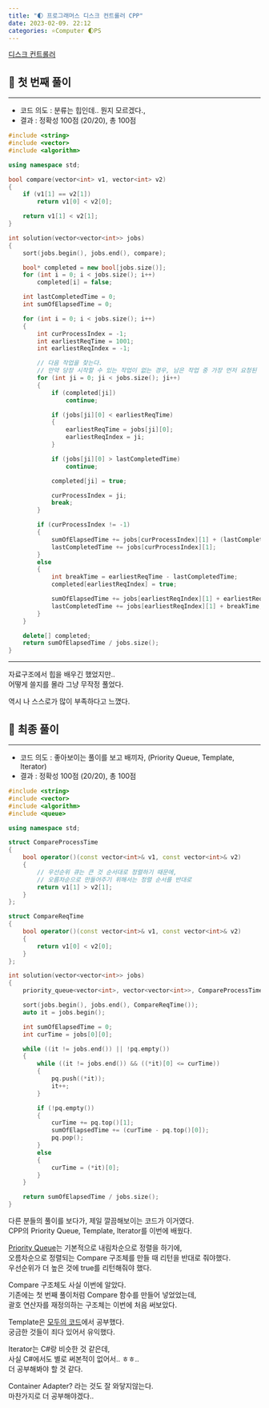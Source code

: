 ```yaml
---
title: "🌓 프로그래머스 디스크 컨트롤러 CPP"
date: 2023-02-09. 22:12
categories: ⭐Computer 🌓PS
---
```


[디스크 컨트롤러](https://school.programmers.co.kr/learn/courses/30/lessons/42627)

## 💎 첫 번째 풀이

---

- 코드 의도 : 분류는 힙인데.. 뭔지 모르겠다.,
- 결과 : 정확성 100점 (20/20), 총 100점

```cpp
#include <string>
#include <vector>
#include <algorithm>

using namespace std;

bool compare(vector<int> v1, vector<int> v2)
{
    if (v1[1] == v2[1])
        return v1[0] < v2[0];

    return v1[1] < v2[1];
}

int solution(vector<vector<int>> jobs)
{
    sort(jobs.begin(), jobs.end(), compare);

    bool* completed = new bool[jobs.size()];
    for (int i = 0; i < jobs.size(); i++)
        completed[i] = false;

    int lastCompletedTime = 0;
    int sumOfElapsedTime = 0;

    for (int i = 0; i < jobs.size(); i++)
    {
        int curProcessIndex = -1;
        int earliestReqTime = 1001;
        int earliestReqIndex = -1;

        // 다음 작업을 찾는다.
        // 만약 당장 시작할 수 있는 작업이 없는 경우, 남은 작업 중 가장 먼저 요청된 작업을 찾는다.
        for (int ji = 0; ji < jobs.size(); ji++)
        {
            if (completed[ji])
                continue;

            if (jobs[ji][0] < earliestReqTime)
            {
                earliestReqTime = jobs[ji][0];
                earliestReqIndex = ji;
            }

            if (jobs[ji][0] > lastCompletedTime)
                continue;

            completed[ji] = true;

            curProcessIndex = ji;
            break;
        }

        if (curProcessIndex != -1)
        {
            sumOfElapsedTime += jobs[curProcessIndex][1] + (lastCompletedTime - jobs[curProcessIndex][0]);
            lastCompletedTime += jobs[curProcessIndex][1];
        }
        else
        {
            int breakTime = earliestReqTime - lastCompletedTime;
            completed[earliestReqIndex] = true;

            sumOfElapsedTime += jobs[earliestReqIndex][1] + earliestReqTime - jobs[earliestReqIndex][0];
            lastCompletedTime += jobs[earliestReqIndex][1] + breakTime;
        }
    }

    delete[] completed;
    return sumOfElapsedTime / jobs.size();
}
```

---

자료구조에서 힙을 배우긴 했었지만..  
어떻게 쓸지를 몰라 그냥 무작정 풀었다.  

역시 나 스스로가 많이 부족하다고 느꼈다.  

## 💎 최종 풀이

---

- 코드 의도 : 좋아보이는 풀이를 보고 배끼자, (Priority Queue, Template, Iterator)
- 결과 : 정확성 100점 (20/20), 총 100점

```cpp
#include <string>
#include <vector>
#include <algorithm>
#include <queue>

using namespace std;

struct CompareProcessTime
{
    bool operator()(const vector<int>& v1, const vector<int>& v2)
    {
        // 우선순위 큐는 큰 것 순서대로 정렬하기 때문에,
        // 오름차순으로 만들어주기 위해서는 정렬 순서를 반대로
        return v1[1] > v2[1];
    }
};

struct CompareReqTime
{
    bool operator()(const vector<int>& v1, const vector<int>& v2)
    {
        return v1[0] < v2[0];
    }
};

int solution(vector<vector<int>> jobs)
{
    priority_queue<vector<int>, vector<vector<int>>, CompareProcessTime> pq;

    sort(jobs.begin(), jobs.end(), CompareReqTime());
    auto it = jobs.begin();

    int sumOfElapsedTime = 0;
    int curTime = jobs[0][0];

    while ((it != jobs.end()) || !pq.empty())
    {
        while ((it != jobs.end()) && ((*it)[0] <= curTime))
        {
            pq.push((*it));
            it++;
        }

        if (!pq.empty())
        {
            curTime += pq.top()[1];
            sumOfElapsedTime += (curTime - pq.top()[0]);
            pq.pop();
        }
        else
        {
            curTime = (*it)[0];
        }
    }

    return sumOfElapsedTime / jobs.size();
}
```

다른 분들의 풀이를 보다가, 제일 깔끔해보이는 코드가 이거였다.  
CPP의 Priority Queue, Template, Iterator를 이번에 배웠다.  

[Priority Queue](https://en.cppreference.com/w/cpp/container/priority_queue)는 기본적으로 내림차순으로 정렬을 하기에,  
오름차순으로 정렬되는 Compare 구조체를 만들 때 리턴을 반대로 줘야했다.  
우선순위가 더 높은 것에 true를 리턴해줘야 했다.  

Compare 구조체도 사실 이번에 알았다.  
기존에는 첫 번째 풀이처럼 Compare 함수를 만들어 넣었었는데,  
괄호 연산자를 재정의하는 구조체는 이번에 처음 써보았다.  

Template은 [모두의 코드](https://modoocode.com/219)에서 공부했다.  
궁금한 것들이 죄다 있어서 유익했다.  

Iterator는 C#랑 비슷한 것 같은데,  
사실 C#에서도 별로 써본적이 없어서.. ㅎㅎ..  
더 공부해봐야 할 것 같다.  

Container Adapter? 라는 것도 잘 와닿지않는다.  
마찬가지로 더 공부해야겠다..  
